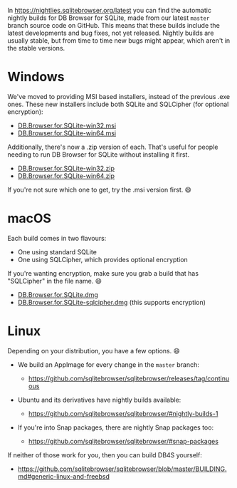 In https://nightlies.sqlitebrowser.org/latest you can find the automatic nightly builds for DB Browser for SQLite, made
from our latest `master` branch source code on GitHub. This means that these builds include the latest developments and bug fixes, not yet released. Nightly builds are usually stable, but from time to time new bugs might appear, which aren't in the stable versions.

Windows
=======

We've moved to providing MSI based installers, instead of the previous
.exe ones.  These new installers include both SQLite and SQLCipher (for
optional encryption):

  * [DB.Browser.for.SQLite-win32.msi](https://nightlies.sqlitebrowser.org/latest/DB.Browser.for.SQLite-win32.msi)
  * [DB.Browser.for.SQLite-win64.msi](https://nightlies.sqlitebrowser.org/latest/DB.Browser.for.SQLite-win64.msi)

Additionally, there's now a .zip version of each. That's useful for
people needing to run DB Browser for SQLite without installing it first.

  * [DB.Browser.for.SQLite-win32.zip](https://nightlies.sqlitebrowser.org/latest/DB.Browser.for.SQLite-win32.zip)
  * [DB.Browser.for.SQLite-win64.zip](https://nightlies.sqlitebrowser.org/latest/DB.Browser.for.SQLite-win64.zip)

If you're not sure which one to get, try the .msi version first. :smile:


macOS
=====

Each build comes in two flavours:

  * One using standard SQLite
  * One using SQLCipher, which provides optional encryption

If you're wanting encryption, make sure you grab a build that has
"SQLCipher" in the file name. :smile:

  * [DB.Browser.for.SQLite.dmg](https://nightlies.sqlitebrowser.org/latest/DB.Browser.for.SQLite.dmg)    
  * [DB.Browser.for.SQLite-sqlcipher.dmg](https://nightlies.sqlitebrowser.org/latest/DB.Browser.for.SQLite-sqlcipher.dmg) (this supports encryption)


Linux
=====

Depending on your distribution, you have a few options. :smile:

* We build an AppImage for every change in the `master` branch:
  * https://github.com/sqlitebrowser/sqlitebrowser/releases/tag/continuous

* Ubuntu and its derivatives have nightly builds available:

  * https://github.com/sqlitebrowser/sqlitebrowser/#nightly-builds-1

* If you're into Snap packages, there are nightly Snap packages too:

  * https://github.com/sqlitebrowser/sqlitebrowser/#snap-packages

If neither of those work for you, then you can build DB4S yourself:

  * https://github.com/sqlitebrowser/sqlitebrowser/blob/master/BUILDING.md#generic-linux-and-freebsd

